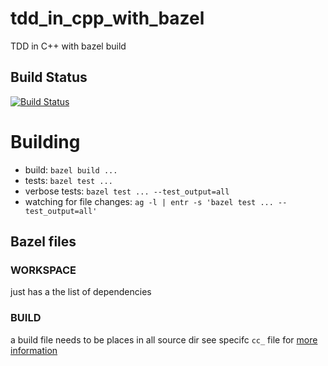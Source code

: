 # tdd_in_cpp_with_bazel
TDD in C++ with bazel build

## Build Status
[![Build Status](https://travis-ci.com/orieken/cpp-baazel-tdd-template.svg?branch=master)](https://travis-ci.com/orieken/cpp-baazel-tdd-template)

# Building
* build: `bazel build ...`
* tests: `bazel test ...`
* verbose tests: `bazel test ... --test_output=all`
* watching for file changes: `ag -l | entr -s 'bazel test ... --test_output=all'`

## Bazel files

### WORKSPACE
just has a the list of dependencies

### BUILD
a build file needs to be places in all source dir see specifc `cc_` file
for [more information](https://docs.bazel.build/versions/master/be/c-cpp.html)
